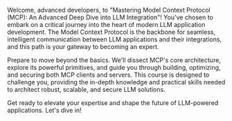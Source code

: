 Welcome, advanced developers, to "Mastering Model Context Protocol (MCP): An Advanced Deep Dive into LLM Integration"! You've chosen to embark on a critical journey into the heart of modern LLM application development. The Model Context Protocol is the backbone for seamless, intelligent communication between LLM applications and their integrations, and this path is your gateway to becoming an expert.

Prepare to move beyond the basics. We'll dissect MCP's core architecture, explore its powerful primitives, and guide you through building, optimizing, and securing both MCP clients and servers. This course is designed to challenge you, providing the in-depth knowledge and practical skills needed to architect robust, scalable, and secure LLM solutions.

Get ready to elevate your expertise and shape the future of LLM-powered applications. Let's dive in!